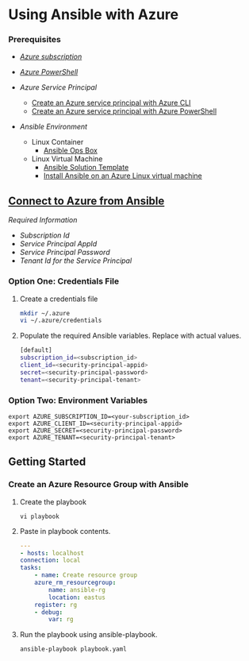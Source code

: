 # Using Ansible with Azure

### Prerequisites

* *[Azure subscription](https://azure.microsoft.com/free/?ref=microsoft.com&utm_source=microsoft.com&utm_medium=docs&utm_campaign=visualstudio)*

* *[Azure PowerShell](https://docs.microsoft.com/en-us/powershell/azure/install-az-ps?view=azps-3.2.0)*

* *Azure Service Principal*
    * [Create an Azure service principal with Azure CLI](https://docs.microsoft.com/en-us/cli/azure/create-an-azure-service-principal-azure-cli?view=azure-cli-latest)
    * [Create an Azure service principal with Azure PowerShell](https://docs.microsoft.com/en-us/powershell/azure/create-azure-service-principal-azureps?view=azps-3.2.0)

* *Ansible Environment*
    * Linux Container
        * [Ansible Ops Box]()
    * Linux Virtual Machine
        * [Ansible Solution Template](https://docs.microsoft.com/en-us/azure/ansible/ansible-deploy-solution-template)
        * [Install Ansible on an Azure Linux virtual machine](https://docs.microsoft.com/en-us/azure/virtual-machines/linux/ansible-install-configure?toc=%2Fazure%2Fansible%2Ftoc.json&bc=%2Fazure%2Fbread%2Ftoc.json#install-ansible-on-an-azure-linux-virtual-machine)

## [Connect to Azure from Ansible](https://dev.to/joshduffney/connecting-to-azure-with-ansible-22g2)

*Required Information*

* _Subscription Id_
* _Service Principal AppId_
* _Service Principal Password_
* _Tenant Id for the Service Principal_

### Option One: Credentials File

1. Create a credentials file
    ```bash
    mkdir ~/.azure
    vi ~/.azure/credentials
    ```
2. Populate the required Ansible variables. Replace <Text> with actual values.
    ```bash
    [default]
    subscription_id=<subscription_id>
    client_id=<security-principal-appid>
    secret=<security-principal-password>
    tenant=<security-principal-tenant>
    ```

### Option Two: Environment Variables

```
export AZURE_SUBSCRIPTION_ID=<your-subscription_id>
export AZURE_CLIENT_ID=<security-principal-appid>
export AZURE_SECRET=<security-principal-password>
export AZURE_TENANT=<security-principal-tenant>
```

## Getting Started

### Create an Azure Resource Group with Ansible

1. Create the playbook
    ```
    vi playbook
    ```
2.  Paste in playbook contents.
    ```yaml
    ---
    - hosts: localhost
    connection: local
    tasks:
        - name: Create resource group
        azure_rm_resourcegroup:
            name: ansible-rg
            location: eastus
        register: rg
        - debug:
            var: rg
    ```
3. Run the playbook using ansible-playbook.
    ```
    ansible-playbook playbook.yaml
    ```

